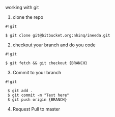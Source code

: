 working with git

1. clone the repo
 
```
#!git

$ git clone git@bitbucket.org:nhinq/ineeda.git
```

2. checkout your branch and do you code
 
```
#!git

$ git fetch && git checkout {BRANCH}
```

3. Commit to your branch

```
#!git

 $ git add .
 $ git commit -m "Text here"
 $ git push origin {BRANCH}
```

4. Request Pull to master